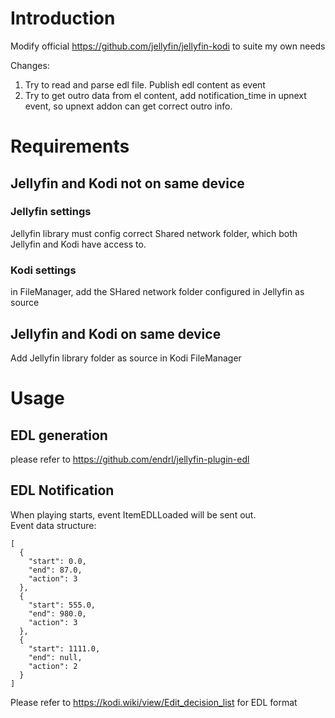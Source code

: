 # Introduction
Modify official https://github.com/jellyfin/jellyfin-kodi to suite my own needs
  
Changes:
1. Try to read and parse edl file. Publish edl content as event
2. Try to get outro data from el content, add notification_time in upnext event, so upnext addon can get correct outro info.

# Requirements
## Jellyfin and Kodi not on same device
### Jellyfin settings
Jellyfin library must config correct Shared network folder, which both Jellyfin and Kodi have access to.
### Kodi settings
in FileManager, add the SHared network folder configured in Jellyfin as source
## Jellyfin and Kodi on same device
Add Jellyfin library folder as source in Kodi FileManager

# Usage
## EDL generation
please refer to https://github.com/endrl/jellyfin-plugin-edl
## EDL Notification
When playing starts, event ItemEDLLoaded will be sent out.  
Event data structure:
```
[
  {
    "start": 0.0,
    "end": 87.0,
    "action": 3
  },
  {
    "start": 555.0,
    "end": 980.0,
    "action": 3
  },
  {
    "start": 1111.0,
    "end": null,
    "action": 2
  }
]
```
Please refer to https://kodi.wiki/view/Edit_decision_list for EDL format
